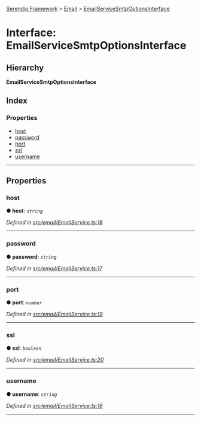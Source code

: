 [Serendip Framework](../README.md) > [Email](../modules/email.md) > [EmailServiceSmtpOptionsInterface](../interfaces/email.emailservicesmtpoptionsinterface.md)

# Interface: EmailServiceSmtpOptionsInterface

## Hierarchy

**EmailServiceSmtpOptionsInterface**

## Index

### Properties

* [host](email.emailservicesmtpoptionsinterface.md#host)
* [password](email.emailservicesmtpoptionsinterface.md#password)
* [port](email.emailservicesmtpoptionsinterface.md#port)
* [ssl](email.emailservicesmtpoptionsinterface.md#ssl)
* [username](email.emailservicesmtpoptionsinterface.md#username)

---

## Properties

<a id="host"></a>

###  host

**● host**: *`string`*

*Defined in [src/email/EmailService.ts:18](https://github.com/m-esm/serendip/blob/c44cfd4/src/email/EmailService.ts#L18)*

___
<a id="password"></a>

###  password

**● password**: *`string`*

*Defined in [src/email/EmailService.ts:17](https://github.com/m-esm/serendip/blob/c44cfd4/src/email/EmailService.ts#L17)*

___
<a id="port"></a>

###  port

**● port**: *`number`*

*Defined in [src/email/EmailService.ts:19](https://github.com/m-esm/serendip/blob/c44cfd4/src/email/EmailService.ts#L19)*

___
<a id="ssl"></a>

###  ssl

**● ssl**: *`boolean`*

*Defined in [src/email/EmailService.ts:20](https://github.com/m-esm/serendip/blob/c44cfd4/src/email/EmailService.ts#L20)*

___
<a id="username"></a>

###  username

**● username**: *`string`*

*Defined in [src/email/EmailService.ts:16](https://github.com/m-esm/serendip/blob/c44cfd4/src/email/EmailService.ts#L16)*

___

